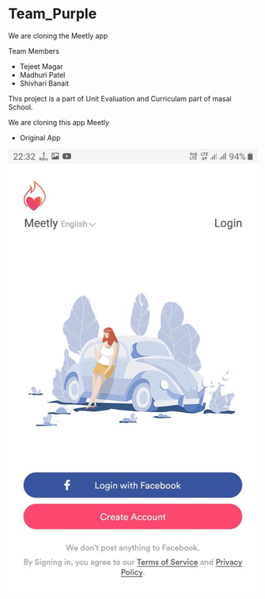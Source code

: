 # Team_Purple
We are cloning the Meetly app

Team Members 
- Tejeet Magar
- Madhuri Patel
- Shivhari Banait

This project is a part of Unit Evaluation and Curriculam part of masai School.

We are cloning this app Meetly 

- Original App

![Farmers Market Finder Demo](example/originalapp.gif)
